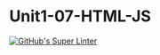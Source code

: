 # Unit1-07-HTML-JS
[![GitHub's Super Linter](https://github.com/ICS2O-Programming-SophieS/Unit1-07-HTML-JS/workflows/GitHub's%20Super%20Linter/badge.svg)](https://github.com/ICS2O-Programming-SophieS/Unit1-07-HTML-JS/actions)
